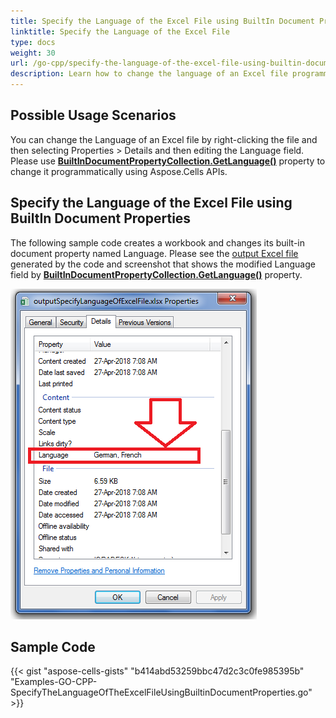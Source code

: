 ```yaml
---
title: Specify the Language of the Excel File using BuiltIn Document Properties with Golang via C++
linktitle: Specify the Language of the Excel File
type: docs
weight: 30
url: /go-cpp/specify-the-language-of-the-excel-file-using-builtin-document-properties/
description: Learn how to change the language of an Excel file programmatically using Aspose.Cells for C++.
---
```


## **Possible Usage Scenarios**

You can change the Language of an Excel file by right-clicking the file and then selecting Properties > Details and then editing the Language field. Please use [**BuiltInDocumentPropertyCollection.GetLanguage()**](https://reference.aspose.com/cells/go-cpp/builtindocumentpropertycollection/getlanguage/) property to change it programmatically using Aspose.Cells APIs.

## **Specify the Language of the Excel File using BuiltIn Document Properties**

The following sample code creates a workbook and changes its built-in document property named Language. Please see the [output Excel file](64716891.xlsx) generated by the code and screenshot that shows the modified Language field by [**BuiltInDocumentPropertyCollection.GetLanguage()**](https://reference.aspose.com/cells/go-cpp/builtindocumentpropertycollection/getlanguage/) property.

![todo:image_alt_text](specify-the-language-of-the-excel-file-using-builtin-document-properties_1.png)

## **Sample Code**

{{< gist "aspose-cells-gists" "b414abd53259bbc47d2c3c0fe985395b" "Examples-GO-CPP-SpecifyTheLanguageOfTheExcelFileUsingBuiltinDocumentProperties.go" >}}